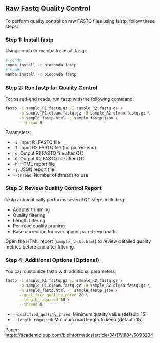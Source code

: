 ## Raw Fastq Quality Control

To perform quality control on raw FASTQ files using fastp, follow these steps:

### Step 1: Install fastp

Using conda or mamba to install fastp:

```bash
# conda
conda install -c bioconda fastp
# mamba
mamba install -c bioconda fastp
```

### Step 2: Run fastp for Quality Control

For paired-end reads, run fastp with the following command:

```bash
fastp -i sample_R1.fastq.gz -I sample_R2.fastq.gz \
      -o sample_R1.clean.fastq.gz -O sample_R2.clean.fastq.gz \
      -h sample_fastp.html -j sample_fastp.json \
      --thread 8
```

Parameters:

- `-i`: Input R1 FASTQ file
- `-I`: Input R2 FASTQ file (for paired-end)
- `-o`: Output R1 FASTQ file after QC
- `-O`: Output R2 FASTQ file after QC
- `-h`: HTML report file
- `-j`: JSON report file
- `--thread`: Number of threads to use

### Step 3: Review Quality Control Report

fastp automatically performs several QC steps including:

- Adapter trimming
- Quality filtering
- Length filtering
- Per-read quality pruning
- Base correction for overlapped paired-end reads

Open the HTML report (`sample_fastp.html`) to review detailed quality metrics before and after filtering.

### Step 4: Additional Options (Optional)

You can customize fastp with additional parameters:

```bash
fastp -i sample_R1.fastq.gz -I sample_R2.fastq.gz \
      -o sample_R1.clean.fastq.gz -O sample_R2.clean.fastq.gz \
      -h sample_fastp.html -j sample_fastp.json \
      --qualified_quality_phred 20 \
      --length_required 50 \
      --thread 8
```

- `--qualified_quality_phred`: Minimum quality value (default: 15)
- `--length_required`: Minimum read length to keep (default: 15)

Paper: https://academic.oup.com/bioinformatics/article/34/17/i884/5093234